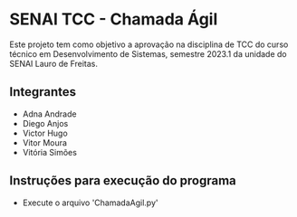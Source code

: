 # SENAI TCC - Chamada Ágil

Este projeto tem como objetivo a aprovação na disciplina de TCC do curso técnico em Desenvolvimento de Sistemas, semestre 2023.1 da unidade do SENAI Lauro de Freitas.

## Integrantes

- Adna Andrade
- Diego Anjos
- Victor Hugo
- Vitor Moura
- Vitória Simões

## Instruções para execução do programa

- Execute o arquivo 'ChamadaAgil.py'
